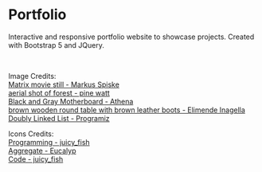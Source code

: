 # Portfolio
Interactive and responsive portfolio website to showcase projects. Created with Bootstrap 5 and JQuery.

<br/>

Image Credits: <br/>
[Matrix movie still - Markus Spiske](https://unsplash.com/photos/iar-afB0QQw) <br/>
[aerial shot of forest - pine watt](https://unsplash.com/photos/2Hzmz15wGik ) <br/>
[Black and Gray Motherboard - Athena](https://www.pexels.com/photo/black-and-gray-motherboard-2582932/) <br/>
[brown wooden round table with brown leather boots - Elimende Inagella](https://unsplash.com/photos/Dq1LIp47cUc) <br/>
[Doubly Linked List - Programiz](https://www.programiz.com/dsa/doubly-linked-list) <br/>

Icons Credits: <br/>
[Programming - juicy_fish](https://www.flaticon.com/free-icon/programming_6062646) <br/>
[Aggregate - Eucalyp](https://www.flaticon.com/free-icon/aggregate_251935) <br/>
[Code - juicy_fish](https://www.flaticon.com/free-icon/code_8297338) <br/>
